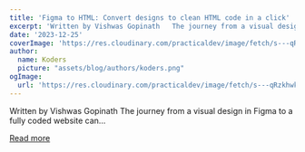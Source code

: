 ```yaml
---
title: 'Figma to HTML: Convert designs to clean HTML code in a click'
excerpt: 'Written by Vishwas Gopinath   The journey from a visual design in Figma to a fully coded website can...'
date: '2023-12-25'
coverImage: 'https://res.cloudinary.com/practicaldev/image/fetch/s---qRzkhwk--/c_imagga_scale,f_auto,fl_progressive,h_420,q_auto,w_1000/https://dev-to-uploads.s3.amazonaws.com/uploads/articles/32pyb7t11epw3j5iwec6.png'
author:
  name: Koders
  picture: "assets/blog/authors/koders.png"
ogImage:
  url: 'https://res.cloudinary.com/practicaldev/image/fetch/s---qRzkhwk--/c_imagga_scale,f_auto,fl_progressive,h_420,q_auto,w_1000/https://dev-to-uploads.s3.amazonaws.com/uploads/articles/32pyb7t11epw3j5iwec6.png'
---
```


Written by Vishwas Gopinath   The journey from a visual design in Figma to a fully coded website can...

[Read more](https://dev.to/builderio/figma-to-html-convert-designs-to-clean-html-code-in-a-click-214)
